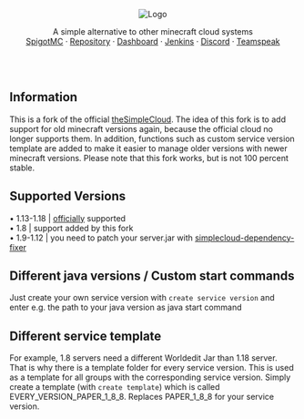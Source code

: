 <p align="center">
  <img src="https://i.imgur.com/eTQJ1IX.png" alt="Logo">
</p>

<p>
  <p align="center">
    A simple alternative to other minecraft cloud systems
    <br />
    <a href="https://www.spigotmc.org/resources/simplecloud-simplify-your-network.79466/">SpigotMC</a>
    ·
    <a href="https://repo.thesimplecloud.eu/ui/repos/tree/General/artifactory-build-info">Repository</a>
    ·
    <a href="http://dashboard-nossl.thesimplecloud.eu">Dashboard</a>
    ·
    <a href="https://ci.thesimplecloud.eu/job/SimpleCloudOrganization/job/SimpleCloud/">Jenkins</a>
    ·
    <a href="https://discord.gg/EzGVHXG3GE">Discord</a>
    ·
    <a href="https://ts3server://thesimplecloud.eu">Teamspeak</a>
  </p>

</p>

<br />
<br />

## Information
This is a fork of the official [theSimpleCloud](https://github.com/theSimpleCloud/SimpleCloud). The idea of this fork is to add support for old minecraft versions again, because the official cloud no longer supports them. In addition, functions such as custom service version template are added to make it easier to manage older versions with newer minecraft versions. Please note that this fork works, but is not 100 percent stable.

## Supported Versions
  • 1.13-1.18 | [officially](https://github.com/theSimpleCloud/SimpleCloud) supported <br />
  • 1.8 | support added by this fork <br />
  • 1.9-1.12 | you need to patch your server.jar with [simplecloud-dependency-fixer
](https://github.com/SmashGames/simplecloud-dependency-fixer) <br />

## Different java versions / Custom start commands
Just create your own service version with `create service version` and enter e.g. the path to your java version as java start command

## Different service template 
For example, 1.8 servers need a different Worldedit Jar than 1.18 server. That is why there is a template folder for every service version. This is used as a template for all groups with the corresponding service version. Simply create a template (with `create template`) which is called EVERY_VERSION_PAPER_1_8_8. Replaces PAPER_1_8_8 for your service version.
